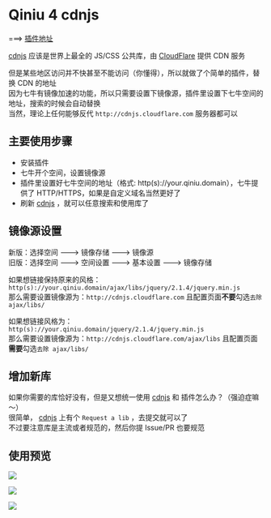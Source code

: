 # Qiniu 4 cdnjs

===> [插件地址](https://goo.gl/XyqOrm)

[cdnjs](https://cdnjs.com/) 应该是世界上最全的 JS/CSS 公共库，由 [CloudFlare](https://www.cloudflare.com/) 提供 CDN 服务

但是某些地区访问并不快甚至不能访问（你懂得），所以就做了个简单的插件，替换 CDN 的地址<br>
因为七牛有镜像加速的功能，所以只需要设置下镜像源，插件里设置下七牛空间的地址，搜索的时候会自动替换<br>
当然，理论上任何能够反代 `http://cdnjs.cloudflare.com` 服务器都可以<br>

主要使用步骤
---
 - 安装插件
 - 七牛开个空间，设置镜像源
 - 插件里设置好七牛空间的地址（格式: http(s)://your.qiniu.domain），七牛提供了 HTTP/HTTPS，如果是自定义域名当然更好了
 - 刷新 [cdnjs](https://cdnjs.com/) ，就可以任意搜索和使用库了

镜像源设置
---
新版：选择空间 ---> 镜像存储 ---> 镜像源<br>
旧版：选择空间 ---> 空间设置 ---> 基本设置 ---> 镜像存储

如果想链接保持原来的风格：<br>
`http(s)://your.qiniu.domain/ajax/libs/jquery/2.1.4/jquery.min.js`<br>
那么需要设置镜像源为：`http://cdnjs.cloudflare.com` 且配置页面**不要**勾选`去除 ajax/libs/`<br>

如果想链接风格为：<br>
`http(s)://your.qiniu.domain/jquery/2.1.4/jquery.min.js`<br>
那么需要设置镜像源为：`http://cdnjs.cloudflare.com/ajax/libs` 且配置页面**需要**勾选`去除 ajax/libs/`<br>


增加新库
---

如果你需要的库恰好没有，但是又想统一使用 [cdnjs](https://cdnjs.com/) 和 插件怎么办？（强迫症嘛～）<br>
很简单， [cdnjs](https://cdnjs.com/) 上有个 `Request a lib` ，去提交就可以了<br>
不过要注意库是主流或者规范的，然后你提 Issue/PR 也要规范

使用预览
---

![](https://dn-getlink.qbox.me/grjwel6u323xr.png)

![](https://dn-getlink.qbox.me/f1n4xn4gqfr.png)

![](https://dn-getlink.qbox.me/gywcf19fz85mi.png)
